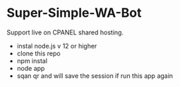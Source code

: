 # Super-Simple-WA-Bot

Support live on CPANEL shared hosting.

- instal node.js v 12 or higher
- clone this repo
- npm instal
- node app
- sqan qr and will save the session if run this app again
